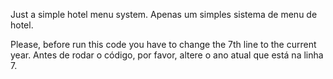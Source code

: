 Just a simple hotel menu system.
Apenas um simples sistema de menu de hotel.

Please, before run this code you have to change the 7th line to the current year.
Antes de rodar o código, por favor, altere o ano atual que está na linha 7.
